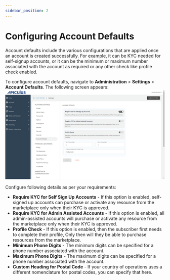 ```yaml
---
sidebar_position: 2
---
```

# Configuring Account Defaults

Account defaults include the various configurations that are applied once an account is created successfully. For example, it can be KYC needed for self-signup accounts, or it can be the minimum or maximum number associated with the account as required or any other check like profile check enabled. 

To configure account defaults, navigate to **Administration** > **Settings** > **Account Defaults**. The following screen appears:
![config account details](img/configaccountdetails.png)

Configure following details as per your requirements:
- **Require KYC for Self Sign Up Accounts** - If this option is enabled, self-signed up accounts can purchase or activate any resource from the marketplace only when their KYC is approved.
- **Require KYC for Admin Assisted Accounts** - If this option is enabled, all admin-assisted accounts will purchase or activate any resource from the marketplace only when their KYC is approved.
- **Profile Check** - If this option is enabled, then the subscriber first needs to complete their profile, Only then will they be able to purchase resources from the marketplace.
- **Minimum Phone Digits** - The minimum digits can be specified for a phone number associated with the account.
- **Maximum Phone Digits** - The maximum digits can be specified for a phone number associated with the account.
- **Custom Heading for Postal Code** - If your country of operations uses a different nomenclature for postal codes, you can specify that here.





